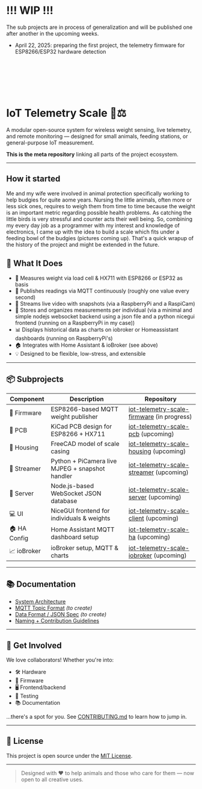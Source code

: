 # !!! WIP !!!
The sub projects are in process of generalization and will be published one after another in the upcoming weeks. 
* April 22, 2025: preparing the first project, the telemetry firmware for ESP8266/ESP32 hardware detection

<br><br><br><br><br>
# IoT Telemetry Scale 📡⚖️

A modular open-source system for wireless weight sensing, live telemetry, and remote monitoring — designed for small animals, feeding stations, or general-purpose IoT measurement.

**This is the meta repository** linking all parts of the project ecosystem.

---

## How it started

Me and my wife were involved in animal protection specifically working to help budgies for quite aome years. Nursing the little animals, often more or less sick ones, requires to weigh them from time to time because the weight is an important metric regarding possible health problems. As catching the little birds is very stressful and counter acts their well being.
So, combining my every day job as a programmer with my interest and knowledge of electronics, I came up with the idea to build a scale which fits under a feeding bowl of the budgies (pictures coming up).
That's a quick wrapup of the history of the project and might be extended in the future.

## 🔧 What It Does

- 📏 Measures weight via load cell & HX711 with ESP8266 or ESP32 as basis
- 📶 Publishes readings via MQTT continuously (roughly one value every second)
- 🎥 Streams live video with snapshots (via a RaspberryPi and a RaspiCam)
- 🧠 Stores and organizes measurements per individual (via a minimal and simple nodejs websocket backend using a json file and a python nicegui frontend (running on a RaspberryPi in my case))
- 📊 Displays historical data as charts on iobroker or Homeassistant dashboards (running on RaspberryPi's) 
- 🏠 Integrates with Home Assistant & ioBroker (see above)
- 💡 Designed to be flexible, low-stress, and extensible

---

## 📦 Subprojects

| Component | Description | Repository |
|----------|-------------|------------|
| 🧠 Firmware | ESP8266-based MQTT weight publisher | [iot-telemetry-scale-firmware](https://github.com/yourusername/iot-telemetry-scale-firmware) (in progress) |
| 🔌 PCB | KiCad PCB design for ESP8266 + HX711 | [iot-telemetry-scale-pcb](https://github.com/yourusername/iot-telemetry-scale-pcb) (upcoming) |
| 🧱 Housing | FreeCAD model of scale casing | [iot-telemetry-scale-housing](https://github.com/yourusername/iot-telemetry-scale-housing) (upcoming) |
| 📸 Streamer | Python + PiCamera live MJPEG + snapshot handler | [iot-telemetry-scale-streamer](https://github.com/yourusername/iot-telemetry-scale-streamer) (upcoming) |
| 🔌 Server | Node.js-based WebSocket JSON database | [iot-telemetry-scale-server](https://github.com/yourusername/iot-telemetry-scale-server) (upcoming) |
| 💻 UI | NiceGUI frontend for individuals & weights | [iot-telemetry-scale-client](https://github.com/yourusername/iot-telemetry-scale-client) (upcoming) |
| 🏠 HA Config | Home Assistant MQTT dashboard setup | [iot-telemetry-scale-ha](https://github.com/yourusername/iot-telemetry-scale-ha) (upcoming) |
| 📈 ioBroker | ioBroker setup, MQTT & charts | [iot-telemetry-scale-iobroker](https://github.com/yourusername/iot-telemetry-scale-iobroker) (upcoming) |

---

## 📚 Documentation

- [System Architecture](docs/ARCHITECTURE.md)
- [MQTT Topic Format](docs/mqtt.md) *(to create)*
- [Data Format / JSON Spec](docs/data-structure.md) *(to create)*
- [Naming + Contribution Guidelines](CONTRIBUTING.md)

---

## 🙌 Get Involved

We love collaborators! Whether you're into:
- 🛠️ Hardware
- 🧠 Firmware
- 🖥️ Frontend/backend
- 🧪 Testing
- 📚 Documentation

…there's a spot for you. See [CONTRIBUTING.md](CONTRIBUTING.md) to learn how to jump in.

---

## 📜 License

This project is open source under the [MIT License](LICENSE).

---
> Designed with ❤️ to help animals and those who care for them — now open to all creative uses.
